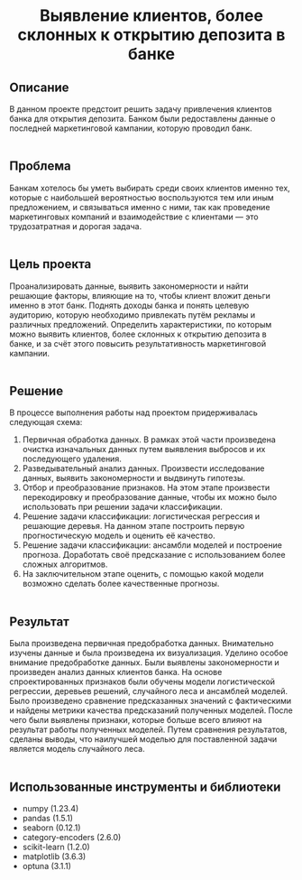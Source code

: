 # <p style="text-align: center;">Выявление клиентов, более склонных к открытию депозита в банке</p>

## Описание
В данном проекте предстоит решить задачу привлечения клиентов банка для открытия депозита. Банком были редоставлены данные о последней маркетинговой кампании, которую проводил банк.
<br><br>

## Проблема
Банкам хотелось бы уметь выбирать среди своих клиентов именно тех, которые с наибольшей вероятностью воспользуются тем или иным предложением, и связываться именно с ними, так как проведение маркетинговых компаний и взаимодействие с клиентами — это трудозатратная и дорогая задача.
<br><br>

## Цель проекта
Проанализировать данные, выявить закономерности и найти решающие факторы, влияющие на то, чтобы клиент вложит деньги именно в этот банк. Поднять доходы банка и понять целевую аудиторию, которую необходимо привлекать путём рекламы и различных предложений. Определить характеристики, по которым можно выявить клиентов, более склонных к открытию депозита в банке, и за счёт этого повысить результативность маркетинговой кампании.
<br><br>

## Решение
В процессе выполнения работы над проектом придерживалась следующая схема:
1. Первичная обработка данных. В рамках этой части произведена очистка изначальных данных путем выявления выбросов и их последующего удаления.
2. Разведывательный анализ данных. Произвести исследование данных, выявить закономерности и выдвинуть гипотезы.
3. Отбор и преобразование признаков. На этом этапе произвести перекодировку и преобразование данные, чтобы их можно было использовать при решении задачи классификации.
4. Решение задачи классификации: логистическая регрессия и решающие деревья. На данном этапе построить первую прогностическую модель и оценить её качество.
5. Решение задачи классификации: ансамбли моделей и построение прогноза. Доработать своё предсказание с использованием более сложных алгоритмов.
6. На заключительном этапе оценить, с помощью какой модели возможно сделать более качественные прогнозы.
<br><br>

## Результат
Была произведена первичная предобработка данных. Внимательно изучены данные и была произведена их визуализация. Уделино особое внимание предобработке данных. Были выявлены закономерности и произведен анализ данных клиентов банка. На основе спроектированных признаков были обучены модели логистической регрессии, деревьев решений, случайного леса и ансамблей моделей. Было произведено сравнение предсказанных значений с фактическими и найдены метрики качества предсказаний полученных моделей. После чего были выявлены признаки, которые больше всего влияют на результат работы полученных моделей. Путем сравнения результатов, сделаны выводы, что наилучшей моделью для поставленной задачи является модель случайного леса.
<br><br>

## Использованные инструменты и библиотеки
* numpy (1.23.4)
* pandas (1.5.1)
* seaborn (0.12.1)
* category-encoders (2.6.0)
* scikit-learn (1.2.0)
* matplotlib (3.6.3)
* optuna (3.1.1)